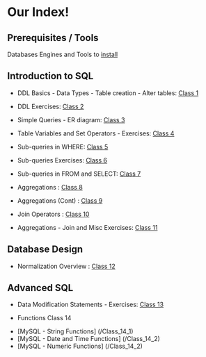 # Our Index!

## Prerequisites / Tools

Databases Engines and Tools to [install](/Tools)

## Introduction to SQL

*  DDL Basics - Data Types - Table creation - Alter tables: [Class 1](/Class_01)

* DDL Exercises: [Class 2](/Class_02)

* Simple Queries - ER diagram: [Class 3](/Class_03)

* Table Variables and Set Operators - Exercises: [Class 4](/Class_04)

* Sub-queries in WHERE: [Class 5](/Class_05)

* Sub-queries Exercises: [Class 6](/Class_06)

* Sub-queries in FROM and SELECT: [Class 7](/Class_07)

* Aggregations :  [Class 8](/Class_08)

* Aggregations (Cont) :  [Class 9](/Class_09)

* Join Operators :  [Class 10](/Class_10)

* Aggregations - Join and Misc Exercises: [Class 11](/Class_11)

## Database Design
* Normalization Overview :  [Class 12](/Class_12)

## Advanced SQL
*  Data Modification Statements - Exercises: [Class 13](/Class_13)

*  Functions Class 14
  -  [MySQL - String Functions] (/Class_14_1)
  -  [MySQL - Date and Time Functions] (/Class_14_2)
  -  [MySQL - Numeric Functions] (/Class_14_2)


